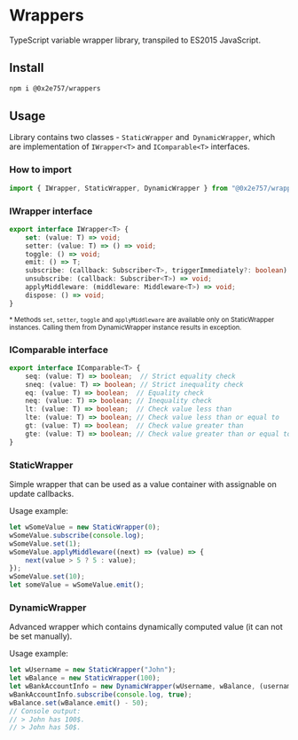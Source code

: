 # Wrappers

TypeScript variable wrapper library, transpiled to ES2015 JavaScript.

## Install

```bash
npm i @0x2e757/wrappers
```

## Usage

Library contains two classes - `StaticWrapper` and` DynamicWrapper`, which are implementation of `IWrapper<T>` and `IComparable<T>` interfaces.

### How to import

```typescript
import { IWrapper, StaticWrapper, DynamicWrapper } from "@0x2e757/wrappers";
```

### IWrapper interface

```typescript
export interface IWrapper<T> {
    set: (value: T) => void;
    setter: (value: T) => () => void;
    toggle: () => void;
    emit: () => T;
    subscribe: (callback: Subscriber<T>, triggerImmediately?: boolean) => void;
    unsubscribe: (callback: Subscriber<T>) => void;
    applyMiddleware: (middleware: Middleware<T>) => void;
    dispose: () => void;
}
```

<sub>\* Methods `set`, `setter`, `toggle` and `applyMiddleware` are available only on StaticWrapper instances. Calling them from DynamicWrapper instance results in exception.</sub>

### IComparable interface

```typescript
export interface IComparable<T> {
    seq: (value: T) => boolean;  // Strict equality check
    sneq: (value: T) => boolean; // Strict inequality check
    eq: (value: T) => boolean;  // Equality check
    neq: (value: T) => boolean; // Inequality check
    lt: (value: T) => boolean;  // Check value less than
    lte: (value: T) => boolean; // Check value less than or equal to
    gt: (value: T) => boolean;  // Check value greater than
    gte: (value: T) => boolean; // Check value greater than or equal to
}
```

### StaticWrapper

Simple wrapper that can be used as a value container with assignable on update callbacks.

Usage example:
```typescript
let wSomeValue = new StaticWrapper(0);
wSomeValue.subscribe(console.log);
wSomeValue.set(1);
wSomeValue.applyMiddleware((next) => (value) => {
    next(value > 5 ? 5 : value);
});
wSomeValue.set(10);
let someValue = wSomeValue.emit();
```

### DynamicWrapper

Advanced wrapper which contains dynamically computed value (it can not be set manually).

Usage example:
```typescript
let wUsername = new StaticWrapper("John");
let wBalance = new StaticWrapper(100);
let wBankAccountInfo = new DynamicWrapper(wUsername, wBalance, (username, balance) => `${username} has ${balance}$.`);
wBankAccountInfo.subscribe(console.log, true);
wBalance.set(wBalance.emit() - 50);
// Console output:
// > John has 100$.
// > John has 50$.
```
